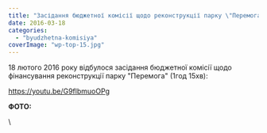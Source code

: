```yaml
---
title: "Засідання бюджетної комісії щодо реконструкції парку \"Перемога\". Бровари. 18 лютого 2016 року"
date: 2016-03-18
categories: 
  - "byudzhetna-komisiya"
coverImage: "wp-top-15.jpg"
---
```


18 лютого 2016 року відбулося засідання бюджетної комісії щодо фінансування реконструкції парку "Перемога" (1год 15хв):<!--more-->

https://youtu.be/G9flbmuoOPg

**ФОТО:**

\
